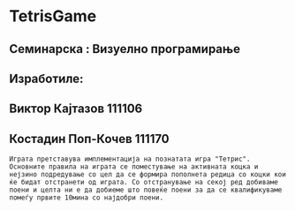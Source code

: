 TetrisGame
==========

## Семинарска : Визуелно програмирање
## Изработиле:
## Виктор Кајтазов 111106
## Костадин Поп-Кочев 111170

	Играта претставува имплементација на познатата игра "Тетрис". Основните правила на играта се поместување на активната коцка и нејзино подредување со цел да се формира пополнета редица со коцки кои ќе бидат отстранети од играта. Со отстранување на секој ред добиваме поени и целта ни е да добиеме што повеќе поени за да се квалификуваме помеѓу првите 10мина со најдобри поени.
